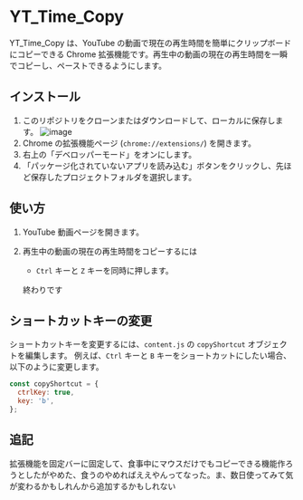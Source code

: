# YT_Time_Copy

YT_Time_Copy は、YouTube の動画で現在の再生時間を簡単にクリップボードにコピーできる Chrome 拡張機能です。再生中の動画の現在の再生時間を一瞬でコピーし、ペーストできるようにします。

## インストール

1. このリポジトリをクローンまたはダウンロードして、ローカルに保存します。
![image](https://user-images.githubusercontent.com/91080250/236364766-7953bbc4-9f13-4724-9a02-392bf93a8793.png)
2. Chrome の拡張機能ページ (`chrome://extensions/`) を開きます。
3. 右上の「デベロッパーモード」をオンにします。
4. 「パッケージ化されていないアプリを読み込む」ボタンをクリックし、先ほど保存したプロジェクトフォルダを選択します。

## 使い方

1. YouTube 動画ページを開きます。
2. 再生中の動画の現在の再生時間をコピーするには
   - `Ctrl` キーと `Z` キーを同時に押します。

   終わりです


## ショートカットキーの変更

ショートカットキーを変更するには、`content.js` の `copyShortcut` オブジェクトを編集します。
例えば、`Ctrl` キーと `B` キーをショートカットにしたい場合、以下のように変更します。

```javascript
const copyShortcut = {
  ctrlKey: true,
  key: 'b',
};
```

## 追記
拡張機能を固定バーに固定して、食事中にマウスだけでもコピーできる機能作ろうとしたがやめた、食うのやめればええやんってなった。ま、数日使ってみて気が変わるかもしれんから追加するかもしれない